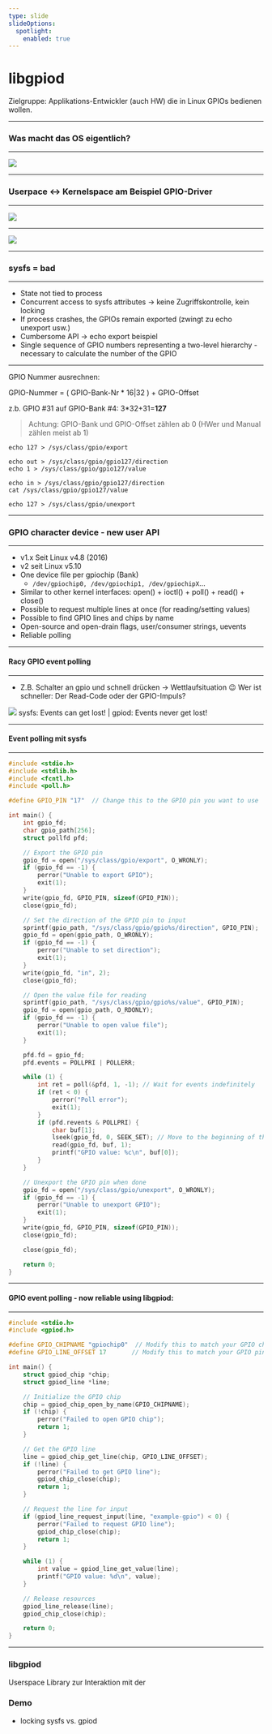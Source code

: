 ```yaml
---
type: slide
slideOptions:
  spotlight:
    enabled: true
---
```


<style>
.reveal {
  font-size: 24px;
}
</style>


# libgpiod
Zielgruppe: Applikations-Entwickler (auch HW) die in Linux GPIOs bedienen wollen.

---

### Was macht das OS eigentlich? 
 ---
![](https://hackmd.io/_uploads/BJUmfcUZ6.png)

---

### Userpace <-> Kernelspace am Beispiel GPIO-Driver
 ----

![](https://hackmd.io/_uploads/Bk7nRtUWT.png)


---

![](https://hackmd.io/_uploads/rkd5T38-6.png)

    
---

### sysfs = bad
 ---
- State not tied to process
- Concurrent access to sysfs attributes -> keine Zugriffskontrolle, kein locking
- If process crashes, the GPIOs remain exported (zwingt zu echo unexport usw.)
- Cumbersome API -> echo export beispiel
- Single sequence of GPIO numbers representing a two-level hierarchy - necessary to calculate the number of the GPIO

----

<!-- .slide: style="text-align: left" -->

GPIO Nummer ausrechnen:

GPIO-Nummer = ( GPIO-Bank-Nr * 16|32 ) + GPIO-Offset

z.b. GPIO #31 auf GPIO-Bank #4: 3*32+31=**127**

> Achtung: GPIO-Bank und GPIO-Offset zählen ab 0 (HWer und Manual zählen meist ab 1)

```bash=
echo 127 > /sys/class/gpio/export

echo out > /sys/class/gpio/gpio127/direction
echo 1 > /sys/class/gpio/gpio127/value

echo in > /sys/class/gpio/gpio127/direction
cat /sys/class/gpio/gpio127/value

echo 127 > /sys/class/gpio/unexport
```

---

###  GPIO character device - new user API
 ---
- v1.x Seit Linux v4.8 (2016)
- v2 seit Linux v5.10
- One device file per gpiochip (Bank)
  * `/dev/gpiochip0, /dev/gpiochip1, /dev/gpiochipX`…
- Similar to other kernel interfaces: open() + ioctl() + poll() + read() + close()
- Possible to request multiple lines at once (for reading/setting values)
- Possible to find GPIO lines and chips by name
- Open-source and open-drain flags, user/consumer strings, uevents
- Reliable polling

----

#### Racy GPIO event polling
 ---
- Z.B. Schalter an gpio und schnell drücken
-> Wettlaufsituation :wink: Wer ist schneller: Der Read-Code oder der GPIO-Impuls?

![](https://hackmd.io/_uploads/ByLuP2LZp.png)
sysfs: Events can get lost! | gpiod: Events never get lost!

----

#### Event polling mit sysfs
 ---
```c
#include <stdio.h>
#include <stdlib.h>
#include <fcntl.h>
#include <poll.h>

#define GPIO_PIN "17"  // Change this to the GPIO pin you want to use

int main() {
    int gpio_fd;
    char gpio_path[256];
    struct pollfd pfd;

    // Export the GPIO pin
    gpio_fd = open("/sys/class/gpio/export", O_WRONLY);
    if (gpio_fd == -1) {
        perror("Unable to export GPIO");
        exit(1);
    }
    write(gpio_fd, GPIO_PIN, sizeof(GPIO_PIN));
    close(gpio_fd);

    // Set the direction of the GPIO pin to input
    sprintf(gpio_path, "/sys/class/gpio/gpio%s/direction", GPIO_PIN);
    gpio_fd = open(gpio_path, O_WRONLY);
    if (gpio_fd == -1) {
        perror("Unable to set direction");
        exit(1);
    }
    write(gpio_fd, "in", 2);
    close(gpio_fd);

    // Open the value file for reading
    sprintf(gpio_path, "/sys/class/gpio/gpio%s/value", GPIO_PIN);
    gpio_fd = open(gpio_path, O_RDONLY);
    if (gpio_fd == -1) {
        perror("Unable to open value file");
        exit(1);
    }

    pfd.fd = gpio_fd;
    pfd.events = POLLPRI | POLLERR;

    while (1) {
        int ret = poll(&pfd, 1, -1); // Wait for events indefinitely
        if (ret < 0) {
            perror("Poll error");
            exit(1);
        }
        if (pfd.revents & POLLPRI) {
            char buf[1];
            lseek(gpio_fd, 0, SEEK_SET); // Move to the beginning of the file
            read(gpio_fd, buf, 1);
            printf("GPIO value: %c\n", buf[0]);
        }
    }

    // Unexport the GPIO pin when done
    gpio_fd = open("/sys/class/gpio/unexport", O_WRONLY);
    if (gpio_fd == -1) {
        perror("Unable to unexport GPIO");
        exit(1);
    }
    write(gpio_fd, GPIO_PIN, sizeof(GPIO_PIN));
    close(gpio_fd);

    close(gpio_fd);

    return 0;
}
```

----

#### GPIO event polling - now reliable using libgpiod:
 ---
```c
#include <stdio.h>
#include <gpiod.h>

#define GPIO_CHIPNAME "gpiochip0"  // Modify this to match your GPIO chip
#define GPIO_LINE_OFFSET 17       // Modify this to match your GPIO pin number

int main() {
    struct gpiod_chip *chip;
    struct gpiod_line *line;

    // Initialize the GPIO chip
    chip = gpiod_chip_open_by_name(GPIO_CHIPNAME);
    if (!chip) {
        perror("Failed to open GPIO chip");
        return 1;
    }

    // Get the GPIO line
    line = gpiod_chip_get_line(chip, GPIO_LINE_OFFSET);
    if (!line) {
        perror("Failed to get GPIO line");
        gpiod_chip_close(chip);
        return 1;
    }

    // Request the line for input
    if (gpiod_line_request_input(line, "example-gpio") < 0) {
        perror("Failed to request GPIO line");
        gpiod_chip_close(chip);
        return 1;
    }

    while (1) {
        int value = gpiod_line_get_value(line);
        printf("GPIO value: %d\n", value);
    }

    // Release resources
    gpiod_line_release(line);
    gpiod_chip_close(chip);

    return 0;
}
```

---

### libgpiod

Userspace Library zur Interaktion mit der 

### Demo

- locking sysfs vs. gpiod